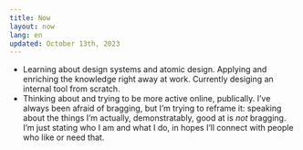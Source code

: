```yaml
---
title: Now
layout: now
lang: en
updated: October 13th, 2023
---
```

* Learning about design systems and atomic design. Applying and enriching the knowledge right away at work. Currently desiging an internal tool from scratch.
* Thinking about and trying to be more active online, publically. I’ve always been afraid of bragging, but I’m trying to reframe it: speaking about the things I’m actually, demonstratably, good at is *not* bragging. I’m just stating who I am and what I do, in hopes I’ll connect with people who like or need that.
